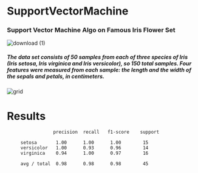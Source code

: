# SupportVectorMachine
### Support Vector Machine Algo on Famous Iris Flower Set

![download (1)](https://user-images.githubusercontent.com/64975026/84828561-dd1c0d80-afeb-11ea-8c78-72cb5f92f573.jpeg)


##### The data set consists of 50 samples from each of three species of Iris (Iris setosa, Iris virginica and Iris versicolor), so 150 total samples. Four features were measured from each sample: the length and the width of the sepals and petals, in centimeters.


![grid](https://user-images.githubusercontent.com/64975026/84828572-e311ee80-afeb-11ea-9da1-64a3d7bf539e.png)

# Results  

                     precision  recall   f1-score    support

         setosa       1.00      1.00      1.00        15
         versicolor   1.00      0.93      0.96        14
         virginica    0.94      1.00      0.97        16

         avg / total  0.98      0.98      0.98        45
      
